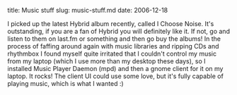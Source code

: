 title: Music stuff
slug: music-stuff.md
date: 2006-12-18


I picked up the latest Hybrid album recently, called I Choose Noise. It's outstanding, if you are a fan of Hybrid you will definitely like it. If not, go and listen to them on last.fm or something and then go buy the albums!
In the process of faffing around again with music libraries and ripping CDs and rhythmbox I found myself quite irritated that I couldn't control my music from my laptop (which I use more than my desktop these days), so I installed Music Player Daemon (mpd) and then a gnome client for it on my laptop. It rocks! The client UI could use some love, but it's fully capable of playing music, which is what I wanted :)